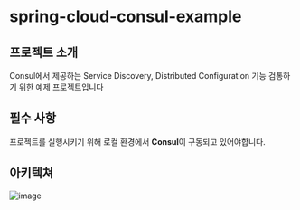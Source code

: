 # spring-cloud-consul-example
## 프로젝트 소개
Consul에서 제공하는 Service Discovery, Distributed Configuration 기능 검통하기 위한 예제 프로젝트입니다
## 필수 사항
프로젝트를 실행시키기 위해 로컬 환경에서 **Consul**이 구동되고 있어야합니다.
## 아키텍쳐
![image](https://user-images.githubusercontent.com/46879746/102321188-a76ad800-3fc0-11eb-852a-c90a256d83ac.png)
